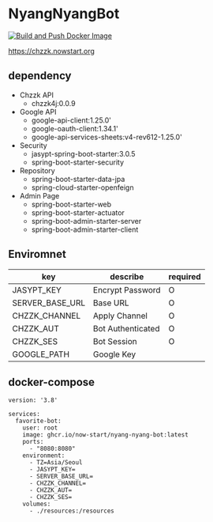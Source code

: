 # NyangNyangBot

[![Build and Push Docker Image](https://github.com/now-start/nyang-nyang-bot/actions/workflows/build.yaml/badge.svg)](https://github.com/now-start/nyang-nyang-bot/actions/workflows/build.yaml)

https://chzzk.nowstart.org

## dependency

- Chzzk API
    - chzzk4j:0.0.9
- Google API
    - google-api-client:1.25.0'
    - google-oauth-client:1.34.1'
    - google-api-services-sheets:v4-rev612-1.25.0'
- Security
    - jasypt-spring-boot-starter:3.0.5
    - spring-boot-starter-security
- Repository
    - spring-boot-starter-data-jpa
    - spring-cloud-starter-openfeign
- Admin Page
    - spring-boot-starter-web
    - spring-boot-starter-actuator
    - spring-boot-admin-starter-server
    - spring-boot-admin-starter-client

## Enviromnet

| key             | describe          | required |
|-----------------|-------------------|---------|
| JASYPT_KEY            | Encrypt Password  | O       |
| SERVER_BASE_URL | Base URL          | O       |
| CHZZK_CHANNEL         | Apply Channel     | O       |
| CHZZK_AUT             | Bot Authenticated | O       |
| CHZZK_SES             | Bot Session       | O       |
| GOOGLE_PATH            | Google Key        |         |

## docker-compose

```
version: '3.8'

services:
  favorite-bot:
    user: root
    image: ghcr.io/now-start/nyang-nyang-bot:latest
    ports:
      - "8080:8080"
    environment:
      - TZ=Asia/Seoul
      - JASYPT_KEY=
      - SERVER_BASE_URL=
      - CHZZK_CHANNEL=
      - CHZZK_AUT=
      - CHZZK_SES=
    volumes:
      - ./resources:/resources
```
